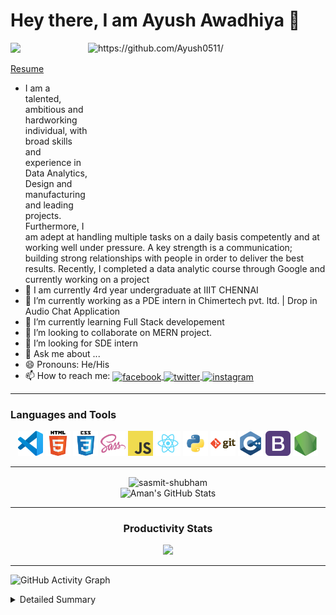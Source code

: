 <h1>Hey there, I am Ayush Awadhiya 👋</h1>

<img align="right" alt="https://github.com/Ayush0511/" src="https://github-readme-stats.vercel.app/api/top-langs/?username=sasmit-shubham&langs_count=8&show_icons=true&theme=radical" width="380" height="300" />

![](https://komarev.com/ghpvc/?username=your-github-sasmit-shubham)
<br />

[Resume](https://drive.google.com/file/d/1ElopkW55277sujEv4EIFpLifmsCSWIpH/view?usp=sharing)  
- I am a talented, ambitious and hardworking individual, with broad skills and experience in Data Analytics, Design and manufacturing and leading projects. Furthermore, I am adept at handling multiple tasks on a daily basis competently and at working well under pressure. A key strength is a communication; building strong relationships with people in order to deliver the best results. Recently, I completed a data analytic course through Google and currently working on a project
- 🏫 I am currently 4rd year undergraduate at IIIT CHENNAI
- 🔭 I’m currently working as a PDE intern in Chimertech pvt. ltd. | Drop in Audio Chat Application 
- 🌱 I’m currently learning Full Stack developement
- 👯 I’m looking to collaborate on MERN project.
- 🤔 I’m looking for SDE intern
- 💬 Ask me about ...
- 😄 Pronouns: He/His
- 📫 How to reach me: 
 [<img align="center" src="https://cdn.worldvectorlogo.com/logos/linkedin-icon.svg" width="30px" alt="facebook"/> ](https://www.linkedin.com/in/shubham-kumar-824751193/) 
[<img align="center" src="https://cdn.worldvectorlogo.com/logos/twitter-6.svg" width="30px" alt="twitter"/> ](https://twitter.com/ShubhamSasmit)
[<img align="center" src="https://cdn.worldvectorlogo.com/logos/instagram-2-1.svg" width="30px" alt="instagram"/> ](https://www.instagram.com/sasmit_shubham12/)

<hr />

### Languages and Tools

<div align="center">
<img  alt="Visual Studio Code" width="40px" src="https://raw.githubusercontent.com/github/explore/80688e429a7d4ef2fca1e82350fe8e3517d3494d/topics/visual-studio-code/visual-studio-code.png" />
<img  alt="HTML5" width="40px" src="https://raw.githubusercontent.com/github/explore/80688e429a7d4ef2fca1e82350fe8e3517d3494d/topics/html/html.png" />
<img  alt="CSS3" width="40px" src="https://raw.githubusercontent.com/github/explore/80688e429a7d4ef2fca1e82350fe8e3517d3494d/topics/css/css.png" />
<img  alt="Sass" width="40px" src="https://raw.githubusercontent.com/github/explore/80688e429a7d4ef2fca1e82350fe8e3517d3494d/topics/sass/sass.png" />
<img  alt="JavaScript" width="40px" src="https://raw.githubusercontent.com/github/explore/80688e429a7d4ef2fca1e82350fe8e3517d3494d/topics/javascript/javascript.png" />
<img  alt="monokai" width="40px" src="https://raw.githubusercontent.com/github/explore/80688e429a7d4ef2fca1e82350fe8e3517d3494d/topics/react/react.png" />
<img  alt="python" width="40px" src="https://raw.githubusercontent.com/github/explore/80688e429a7d4ef2fca1e82350fe8e3517d3494d/topics/python/python.png" />
<img  alt="Git" width="40px" src="https://raw.githubusercontent.com/github/explore/80688e429a7d4ef2fca1e82350fe8e3517d3494d/topics/git/git.png" />
<img  alt="C++" width="40px" src="https://raw.githubusercontent.com/github/explore/80688e429a7d4ef2fca1e82350fe8e3517d3494d/topics/cpp/cpp.png" />
<img  alt="bootstrap" width="40px" src="https://raw.githubusercontent.com/github/explore/80688e429a7d4ef2fca1e82350fe8e3517d3494d/topics/bootstrap/bootstrap.png" />
<img  alt="node.js" width="40px" src="https://raw.githubusercontent.com/github/explore/80688e429a7d4ef2fca1e82350fe8e3517d3494d/topics/nodejs/nodejs.png" />
<br /> 
</div>

<hr/>
<div align="center">

<img align="center" src="https://github-readme-streak-stats.herokuapp.com/?user=sasmit-shubham&theme=radical&fire=DD2727" alt="sasmit-shubham" />
<br/>
 <img  alt="Aman's GitHub Stats" src="https://github-readme-stats.vercel.app/api?username=sasmit-shubham&show_icons=true&theme=radical&fire=DD2727" />

</div>
<div align="center">
 <hr/>
 
### Productivity Stats

![](https://github-profile-summary-cards.vercel.app/api/cards/profile-details?username=sasmit-shubham&theme=monokai)

</div>
 <hr/>
 
![GitHub Activity Graph](https://activity-graph.herokuapp.com/graph?username=sasmit-shubham&theme=redical&count_private=true)  

<details>
<summary>Detailed Summary</summary>
<br>
    
![Metrics](https://metrics.lecoq.io/sasmit-shubham?template=classic&activity=1&followup=1&languages=1&lines=1&people=1&activity.limit=5&activity.days=14&activity.filter=all&activity.visibility=all&activity.timestamps=false&languages.colors=github&languages.threshold=0%25&people.limit=28&people.size=28&people.types=followers%2C%20following&people.identicons=false&people.shuffle=false&config.timezone=Asia%2FCalcutta&config.twemoji=true)
    
</details>
